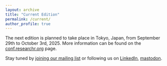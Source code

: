 ```yaml
---
layout: archive
title: "Current Edition"
permalink: /current/
author_profile: true
---
```



The next edition is planned to take place in Tokyo, Japan, from September 29th to October 3rd, 2025. More information can be found on the [conf.researchr.org](https://2025.acsos.org/) page.

Stay tuned by [joining our mailing list](https://lists.uni-wuerzburg.de/mailman/listinfo/acsos) or following us on [LinkedIn](https://www.linkedin.com/company/acsos/), [mastodon](https://fediscience.org/@ACSOSconf).
